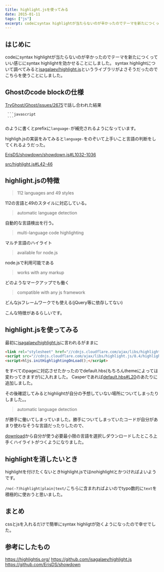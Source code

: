 ```yaml
---
title: highlight.jsを使ってみる
date: 2015-01-11
tags: ["js"]
excerpt: codeにsyntax highlightが当たらないのが辛かったのでテーマを新たにつくっていい感じにsyntax highlightを効かせることにしました。
---
```


## はじめに

codeにsyntax highlightが当たらないのが辛かったのでテーマを新たにつくっていい感じにsyntax highlightを効かせることにしました。
syntax highlightについて調べてみると[isagalaev/highlight.js](https://github.com/isagalaev/highlight.js)というライブラリがよさそうだったのでこちらを使うことにしました。


## Ghostのcode blockの仕様

[TryGhost/Ghost/issues/2675](https://github.com/TryGhost/Ghost/issues/2675)で話し合われた結果

<pre><code class="hljs autohotkey"> <span class="hljs-escape">```</span>javascript
 <span class="hljs-escape">```</span>
</code></pre>

のように書くとprefixに`language-`が補完されるようになっています。

highligh.jsの実装をみてみると`language-`をのぞいて上手いこと言語の判断をしてくれるようだった。

[ErisDS/showdown/showdown.js#L1032-1036](https://github.com/ErisDS/showdown/blob/master/src/showdown.js#L1032-1036)

[src/highlight.js#L42-46](https://github.com/isagalaev/highlight.js/blob/master/src/highlight.js#L42-46)

## highlight.jsの特徴

 > 112 languages and 49 styles

 112の言語と49のスタイルに対応している。

 > automatic language detection

 自動的な言語検出を行う。

 > multi-language code highlighting

 マルチ言語のハイライト

 > available for node.js

 node.jsで利用可能である

 > works with any markup

 どのようなマークアップでも働く

 > compatible with any js framework

 どんなjsフレームワークでも使える(jQuery等に依存してない)


 こんな特徴があるらしいです。

## highlight.jsを使ってみる

最初に[isagalaev/highlight.js](https://github.com/isagalaev/highlight.js)に言われるがままに

```html
<link rel="stylesheet" href="//cdnjs.cloudflare.com/ajax/libs/highlight.js/8.4/styles/default.min.css">
<script src="//cdnjs.cloudflare.com/ajax/libs/highlight.js/8.4/highlight.min.js"></script>
<script>hljs.initHighlightingOnLoad();</script>
```
をすべてのpageに対応させたかったのでdefault.hbs(もちろんthemeによっては変わってきますが)に入れました。
Casperであれば[default.hbs#L20](https://github.com/TryGhost/Casper/blob/master/default.hbs#L20)のあたりに追加しました。

その後確認してみるとhighlightが自分の予想していない場所についてしまったりしました。。

 > automatic language detection

 が勝手に働いてしまっていました。勝手についてしまっていたコードが自分があまり使わなそうな言語だったりしたので、

[download]( https://highlightjs.org/download/)から自分が使う必要最小限の言語を選択しダウンロードしたところ上手くハイライトがつくようになりました。




## highlightを消したいとき

highlightを付けたくないときhighlight.jsではnohighlightとかつければよいようです。

`/no(-?)highlight|plain|text/`こちらに含まれればよいのでtypo数的に`text`を積極的に使おうと思いました。


## まとめ

cssとjsを入れるだけで簡単にsyntax highligtが効くようになったので幸せでした。

## 参考にしたもの

https://highlightjs.org/
https://github.com/isagalaev/highlight.js
https://github.com/ErisDS/showdown
